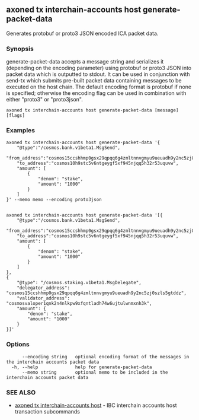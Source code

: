 ## axoned tx interchain-accounts host generate-packet-data

Generates protobuf or proto3 JSON encoded ICA packet data.

### Synopsis

generate-packet-data accepts a message string and serializes it (depending on the
encoding parameter) using protobuf or proto3 JSON into packet data which is outputted to stdout.
It can be used in conjunction with send-tx which submits pre-built packet data containing messages
to be executed on the host chain. The default encoding format is protobuf if none is specified;
otherwise the encoding flag can be used in combination with either "proto3" or "proto3json".

```
axoned tx interchain-accounts host generate-packet-data [message] [flags]
```

### Examples

```
axoned tx interchain-accounts host generate-packet-data '{
    "@type":"/cosmos.bank.v1beta1.MsgSend",
    "from_address":"cosmos15ccshhmp0gsx29qpqq6g4zmltnnvgmyu9ueuadh9y2nc5zj0szls5gtddz",
    "to_address":"cosmos10h9stc5v6ntgeygf5xf945njqq5h32r53uquvw",
    "amount": [
        {
            "denom": "stake",
            "amount": "1000"
        }
    ]
}' --memo memo --encoding proto3json


axoned tx interchain-accounts host generate-packet-data '[{
    "@type":"/cosmos.bank.v1beta1.MsgSend",
    "from_address":"cosmos15ccshhmp0gsx29qpqq6g4zmltnnvgmyu9ueuadh9y2nc5zj0szls5gtddz",
    "to_address":"cosmos10h9stc5v6ntgeygf5xf945njqq5h32r53uquvw",
    "amount": [
        {
            "denom": "stake",
            "amount": "1000"
        }
    ]
},
{
	"@type": "/cosmos.staking.v1beta1.MsgDelegate",
	"delegator_address": "cosmos15ccshhmp0gsx29qpqq6g4zmltnnvgmyu9ueuadh9y2nc5zj0szls5gtddz",
	"validator_address": "cosmosvaloper1qnk2n4nlkpw9xfqntladh74w6ujtulwnmxnh3k",
	"amount": {
		"denom": "stake",
		"amount": "1000"
	}
}]'
```

### Options

```
      --encoding string   optional encoding format of the messages in the interchain accounts packet data
  -h, --help              help for generate-packet-data
      --memo string       optional memo to be included in the interchain accounts packet data
```

### SEE ALSO

* [axoned tx interchain-accounts host](axoned_tx_interchain-accounts_host.md)	 - IBC interchain accounts host transaction subcommands
